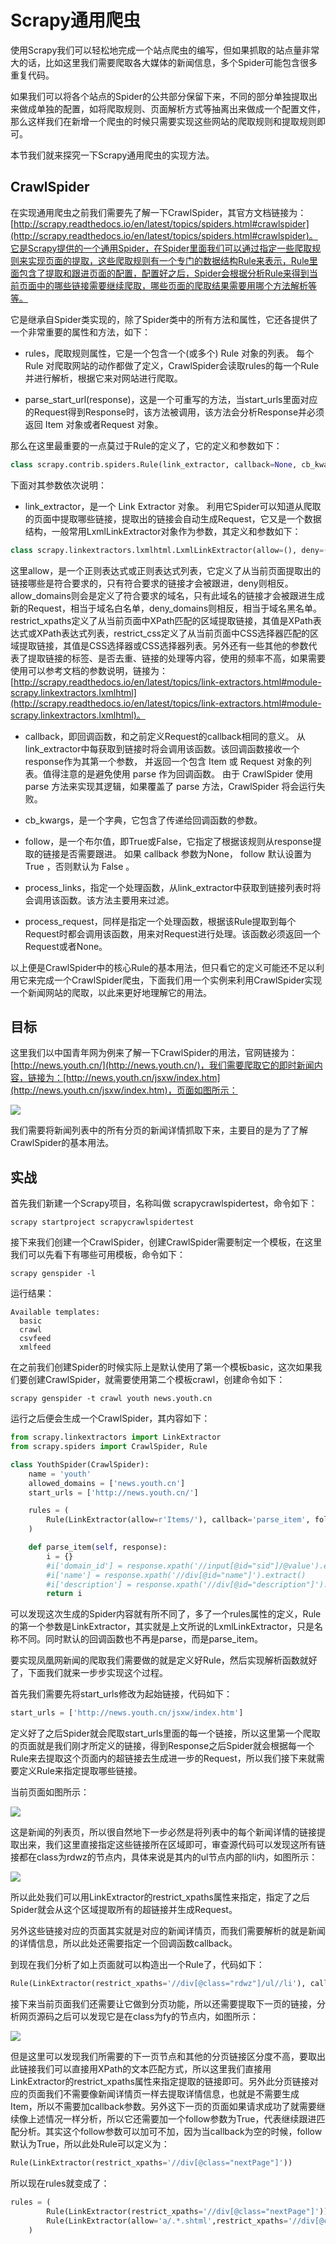 # Scrapy通用爬虫

使用Scrapy我们可以轻松地完成一个站点爬虫的编写，但如果抓取的站点量非常大的话，比如这里我们需要爬取各大媒体的新闻信息，多个Spider可能包含很多重复代码。

如果我们可以将各个站点的Spider的公共部分保留下来，不同的部分单独提取出来做成单独的配置，如将爬取规则、页面解析方式等抽离出来做成一个配置文件，那么这样我们在新增一个爬虫的时候只需要实现这些网站的爬取规则和提取规则即可。

本节我们就来探究一下Scrapy通用爬虫的实现方法。

## CrawlSpider

在实现通用爬虫之前我们需要先了解一下CrawlSpider，其官方文档链接为：[http://scrapy.readthedocs.io/en/latest/topics/spiders.html#crawlspider](http://scrapy.readthedocs.io/en/latest/topics/spiders.html#crawlspider)。它是Scrapy提供的一个通用Spider，在Spider里面我们可以通过指定一些爬取规则来实现页面的提取，这些爬取规则有一个专门的数据结构Rule来表示，Rule里面包含了提取和跟进页面的配置，配置好之后，Spider会根据分析Rule来得到当前页面中的哪些链接需要继续爬取，哪些页面的爬取结果需要用哪个方法解析等等。

它是继承自Spider类实现的，除了Spider类中的所有方法和属性，它还各提供了一个非常重要的属性和方法，如下：

* rules，爬取规则属性，它是一个包含一个(或多个) Rule 对象的列表。 每个 Rule 对爬取网站的动作都做了定义，CrawlSpider会读取rules的每一个Rule并进行解析，根据它来对网站进行爬取。

* parse_start_url(response)，这是一个可重写的方法，当start_urls里面对应的Request得到Response时，该方法被调用，该方法会分析Response并必须返回 Item 对象或者Request 对象。

那么在这里最重要的一点莫过于Rule的定义了，它的定义和参数如下：

```python
class scrapy.contrib.spiders.Rule(link_extractor, callback=None, cb_kwargs=None, follow=None, process_links=None, process_request=None)
```

下面对其参数依次说明：

* link_extractor，是一个 Link Extractor 对象。 利用它Spider可以知道从爬取的页面中提取哪些链接，提取出的链接会自动生成Request，它又是一个数据结构，一般常用LxmlLinkExtractor对象作为参数，其定义和参数如下：

```python
class scrapy.linkextractors.lxmlhtml.LxmlLinkExtractor(allow=(), deny=(), allow_domains=(), deny_domains=(), deny_extensions=None, restrict_xpaths=(), restrict_css=(), tags=('a', 'area'), attrs=('href', ), canonicalize=False, unique=True, process_value=None, strip=True)
```

这里allow，是一个正则表达式或正则表达式列表，它定义了从当前页面提取出的链接哪些是符合要求的，只有符合要求的链接才会被跟进，deny则相反。allow_domains则会是定义了符合要求的域名，只有此域名的链接才会被跟进生成新的Request，相当于域名白名单，deny_domains则相反，相当于域名黑名单。restrict_xpaths定义了从当前页面中XPath匹配的区域提取链接，其值是XPath表达式或XPath表达式列表，restrict_css定义了从当前页面中CSS选择器匹配的区域提取链接，其值是CSS选择器或CSS选择器列表。另外还有一些其他的参数代表了提取链接的标签、是否去重、链接的处理等内容，使用的频率不高，如果需要使用可以参考文档的参数说明，链接为：[http://scrapy.readthedocs.io/en/latest/topics/link-extractors.html#module-scrapy.linkextractors.lxmlhtml](http://scrapy.readthedocs.io/en/latest/topics/link-extractors.html#module-scrapy.linkextractors.lxmlhtml)。

* callback，即回调函数，和之前定义Request的callback相同的意义。 从link_extractor中每获取到链接时将会调用该函数。该回调函数接收一个response作为其第一个参数， 并返回一个包含 Item 或 Request 对象的列表。值得注意的是避免使用 parse 作为回调函数。 由于 CrawlSpider 使用 parse 方法来实现其逻辑，如果覆盖了 parse 方法，CrawlSpider 将会运行失败。

* cb_kwargs，是一个字典，它包含了传递给回调函数的参数。

* follow，是一个布尔值，即True或False，它指定了根据该规则从response提取的链接是否需要跟进。 如果 callback 参数为None， follow 默认设置为 True ，否则默认为 False 。

* process_links，指定一个处理函数，从link_extractor中获取到链接列表时将会调用该函数。该方法主要用来过滤。

* process_request，同样是指定一个处理函数，根据该Rule提取到每个Request时都会调用该函数，用来对Request进行处理。该函数必须返回一个Request或者None。

以上便是CrawlSpider中的核心Rule的基本用法，但只看它的定义可能还不足以利用它来完成一个CrawlSpider爬虫，下面我们用一个实例来利用CrawlSpider实现一个新闻网站的爬取，以此来更好地理解它的用法。

## 目标

这里我们以中国青年网为例来了解一下CrawlSpider的用法，官网链接为：[http://news.youth.cn/](http://news.youth.cn/)，我们需要爬取它的即时新闻内容，链接为：[http://news.youth.cn/jsxw/index.htm](http://news.youth.cn/jsxw/index.htm)，页面如图所示：

![](./assets/2017-08-09-22-59-51.png)

我们需要将新闻列表中的所有分页的新闻详情抓取下来，主要目的是为了了解CrawlSpider的基本用法。

## 实战

首先我们新建一个Scrapy项目，名称叫做 scrapycrawlspidertest，命令如下：

```
scrapy startproject scrapycrawlspidertest
```

接下来我们创建一个CrawlSpider，创建CrawlSpider需要制定一个模板，在这里我们可以先看下有哪些可用模板，命令如下：

```
scrapy genspider -l
```

运行结果：

```
Available templates:
  basic
  crawl
  csvfeed
  xmlfeed
```

在之前我们创建Spider的时候实际上是默认使用了第一个模板basic，这次如果我们要创建CrawlSpider，就需要使用第二个模板crawl，创建命令如下：

```
scrapy genspider -t crawl youth news.youth.cn
```

运行之后便会生成一个CrawlSpider，其内容如下：

```python
from scrapy.linkextractors import LinkExtractor
from scrapy.spiders import CrawlSpider, Rule

class YouthSpider(CrawlSpider):
    name = 'youth'
    allowed_domains = ['news.youth.cn']
    start_urls = ['http://news.youth.cn/']

    rules = (
        Rule(LinkExtractor(allow=r'Items/'), callback='parse_item', follow=True),
    )

    def parse_item(self, response):
        i = {}
        #i['domain_id'] = response.xpath('//input[@id="sid"]/@value').extract()
        #i['name'] = response.xpath('//div[@id="name"]').extract()
        #i['description'] = response.xpath('//div[@id="description"]').extract()
        return i
```

可以发现这次生成的Spider内容就有所不同了，多了一个rules属性的定义，Rule的第一个参数是LinkExtractor，其实就是上文所说的LxmlLinkExtractor，只是名称不同。同时默认的回调函数也不再是parse，而是parse_item。

要实现凤凰网新闻的爬取我们需要做的就是定义好Rule，然后实现解析函数就好了，下面我们就来一步步实现这个过程。

首先我们需要先将start_urls修改为起始链接，代码如下：

```python
start_urls = ['http://news.youth.cn/jsxw/index.htm']
```

定义好了之后Spider就会爬取start_urls里面的每一个链接，所以这里第一个爬取的页面就是我们刚才所定义的链接，得到Response之后Spider就会根据每一个Rule来去提取这个页面内的超链接去生成进一步的Request，所以我们接下来就需要定义Rule来指定提取哪些链接。

当前页面如图所示：

![](./assets/2017-08-09-22-59-51.png)

这是新闻的列表页，所以很自然地下一步必然是将列表中的每个新闻详情的链接提取出来，我们这里直接指定这些链接所在区域即可，审查源代码可以发现这所有链接都在class为rdwz的节点内，具体来说是其内的ul节点内部的li内，如图所示：

![](./assets/2017-08-10-00-01-55.jpg)

所以此处我们可以用LinkExtractor的restrict_xpaths属性来指定，指定了之后Spider就会从这个区域提取所有的超链接并生成Request。

另外这些链接对应的页面其实就是对应的新闻详情页，而我们需要解析的就是新闻的详情信息，所以此处还需要指定一个回调函数callback。

到现在我们分析了如上页面就可以构造出一个Rule了，代码如下：

```python
Rule(LinkExtractor(restrict_xpaths='//div[@class="rdwz"]/ul//li'), callback='parse_item')
```

接下来当前页面我们还需要让它做到分页功能，所以还需要提取下一页的链接，分析网页源码之后可以发现它是在class为fy的节点内，如图所示：

![](./assets/2017-08-10-00-06-19.jpg)

但是这里可以发现我们所需要的下一页节点和其他的分页链接区分度不高，要取出此链接我们可以直接用XPath的文本匹配方式，所以这里我们直接用LinkExtractor的restrict_xpaths属性来指定提取的链接即可。另外此分页链接对应的页面我们不需要像新闻详情页一样去提取详情信息，也就是不需要生成Item，所以不需要加callback参数。另外这下一页的页面如果请求成功了就需要继续像上述情况一样分析，所以它还需要加一个follow参数为True，代表继续跟进匹配分析。其实这个follow参数可以加可不加，因为当callback为空的时候，follow默认为True，所以此处Rule可以定义为：

```python
Rule(LinkExtractor(restrict_xpaths='//div[@class="nextPage"]'))
```

所以现在rules就变成了：

```python
rules = (
        Rule(LinkExtractor(restrict_xpaths='//div[@class="nextPage"]')),
        Rule(LinkExtractor(allow='a/.*.shtml',restrict_xpaths='//div[@class="newsList"]//a'), callback='parse_item')
    )
```




